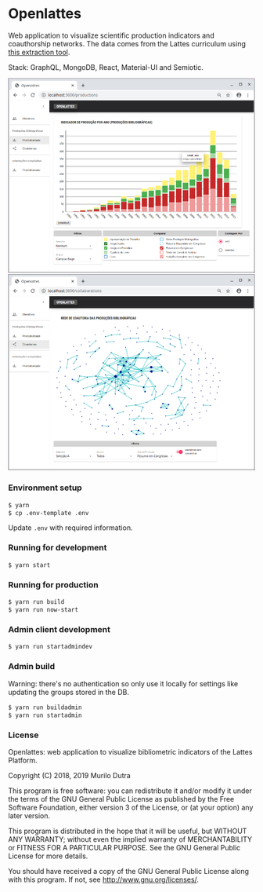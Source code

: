 # Openlattes
Web application to visualize scientific production indicators and coauthorship networks. The data comes from the Lattes curriculum using [this extraction tool](https://github.com/openlattes/extract).

Stack: GraphQL, MongoDB, React, Material-UI and Semiotic.

![Screenshot of the production indicator page](screenshots/productions.png)
![Screenshot of the coauthorship network page](screenshots/coauthorships.png)

### Environment setup
```
$ yarn
$ cp .env-template .env
```
Update `.env` with required information.

### Running for development

```
$ yarn start
```

### Running for production
```
$ yarn run build
$ yarn run now-start
```

### Admin client development
```
$ yarn run startadmindev
```

### Admin build

Warning: there's no authentication so only use it locally for settings like updating the groups stored in the DB.

```
$ yarn run buildadmin
$ yarn run startadmin
```

### License

Openlattes: web application to visualize bibliometric indicators of the
Lattes Platform.

Copyright (C) 2018, 2019  Murilo Dutra

This program is free software: you can redistribute it and/or modify
it under the terms of the GNU General Public License as published by
the Free Software Foundation, either version 3 of the License, or
(at your option) any later version.

This program is distributed in the hope that it will be useful,
but WITHOUT ANY WARRANTY; without even the implied warranty of
MERCHANTABILITY or FITNESS FOR A PARTICULAR PURPOSE.  See the
GNU General Public License for more details.

You should have received a copy of the GNU General Public License
along with this program.  If not, see <http://www.gnu.org/licenses/>.
